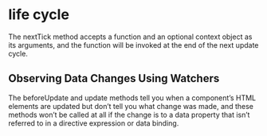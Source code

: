 # life cycle
The nextTick  method accepts a function and an optional context object as its arguments, and the function will be invoked at the end of the next update cycle.

## Observing Data Changes Using Watchers
The beforeUpdate  and update  methods tell you when a component’s HTML elements are updated but don’t tell you what change was made, and these methods won’t be called at all if the change is to a data  property that isn’t referred to in a directive expression or data binding.
